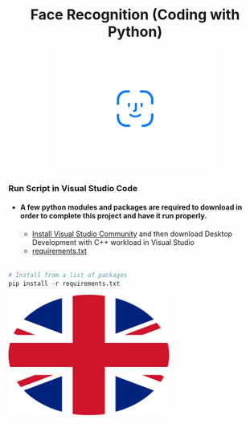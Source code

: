 <a> 
   <div align="center"> <h1>Face Recognition (Coding with Python)</h1> 
   <img border="0" src="/icon.gif" width="320" height="240" >
   </div>
</a>

### Run Script in Visual Studio Code

- #### A few python modules and packages are required to download in order to complete this project and have it run properly. 
  - [Install Visual Studio Community](https://visualstudio.microsoft.com/vs/community) and then download Desktop Development with C++ workload in Visual Studio
  - [requirements.txt](https://github.com/serhanelmacioglu/Face-Recognition_Coding-with-Python/blob/main/requirements.txt)
``` python

# Install from a list of packages 
pip install -r requirements.txt

```

<img border="0" src="/flag-round-250.png" width="320" height="240" >
